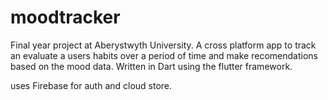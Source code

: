 # moodtracker

Final year project at Aberystwyth University. A cross platform app to track an evaluate a users habits over a period of time and make recomendations based on the mood data. Written in Dart using the flutter framework. 

uses Firebase for auth and cloud store. 


